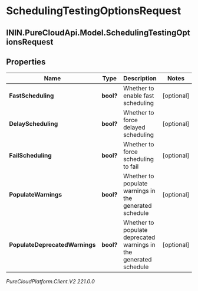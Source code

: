 # SchedulingTestingOptionsRequest

## ININ.PureCloudApi.Model.SchedulingTestingOptionsRequest

## Properties

|Name | Type | Description | Notes|
|------------ | ------------- | ------------- | -------------|
| **FastScheduling** | **bool?** | Whether to enable fast scheduling | [optional] |
| **DelayScheduling** | **bool?** | Whether to force delayed scheduling | [optional] |
| **FailScheduling** | **bool?** | Whether to force scheduling to fail | [optional] |
| **PopulateWarnings** | **bool?** | Whether to populate warnings in the generated schedule | [optional] |
| **PopulateDeprecatedWarnings** | **bool?** | Whether to populate deprecated warnings in the generated schedule | [optional] |



_PureCloudPlatform.Client.V2 221.0.0_

